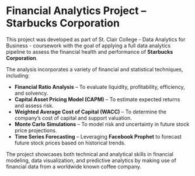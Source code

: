 # Financial Analytics Project – Starbucks Corporation

This project was developed as part of St. Clair College - Data Analytics for Business - coursework with the goal of applying a full data analytics pipeline to assess the financial health and performance of **Starbucks Corporation**.

The analysis incorporates a variety of financial and statistical techniques, including:

* **Financial Ratio Analysis** – To evaluate liquidity, profitability, efficiency, and solvency.
* **Capital Asset Pricing Model (CAPM)** – To estimate expected returns and assess risk.
* **Weighted Average Cost of Capital (WACC)** – To determine the company’s cost of capital and support valuation.
* **Monte Carlo Simulations** – To model risk and uncertainty in future stock price projections.
* **Time Series Forecasting** – Leveraging **Facebook Prophet** to forecast future stock prices based on historical trends.

The project showcases both technical and analytical skills in financial modeling, data visualization, and predictive analytics by making use of financial data from a worldwide known coffee company.

